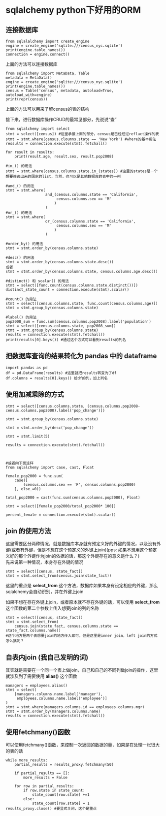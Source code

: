 # sqlalchemy python下好用的ORM  
## 连接数据库  

``` 
from sqlalalchemy import create_engine 
engine = create_engine('sqlite:///census_nyc.sqlite') 
print(engine.table_names()) 
connection = engine.connect() 
``` 
上面的方法可以连接数据库  

``` 
from sqlalchemy import MetaData, Table 
metadata = MetaData() 
engine = create_engine('sqlite:///census_nyc.sqlite') 
print(engine.table_names()) 
census = Table('census', metadata, autoload=True, autoload_with=engine) 
print(repr(census)) 
``` 
上面的方法可以用来了解census的表的结构  

接下来，进行数据库操作CRUD的最常见部分，先说说“查”  

```
from sqlalchemy import select 
stmt = select([census]) #这里承接上面的部分，census是已经经过reflact操作的表  
stmt = stmt.where(census.cloumns.state == 'New York') #where的基本用法 
ressults = connection.execute(stmt).fetchall() 

for result in results:
    print(result.age, result.sex, result.pop2008) 
    
#in_() 的用法 
stmt = stmt.where(census.columns.state.in_(states)) #这里的states是一个想要筛选出来的国家的list，当然，也可以是其他数据库的表中的一列 

#and_() 的用法 
stmt = stmt.where(
                  and_(census.columns.state == 'California', 
                       census.columns.sex == 'M'
                      )
                  )
#or_() 的用法 
stmt = stmt.where(
                  or_(census.columns.state == 'California', 
                       census.columns.sex == 'M'
                      )
                  )

#order_by() 的用法 
stmt = stmt.order_by(census.columns.state) 

#desc() 的用法 
stmt = stmt.order_by(census.columns.state.desc()) 
或者 
stmt = stmt.order_by(census.columns.state, census.columns.age.desc()) 

#distinct() 和 scalar() 的用法 
stmt = select([func.count(census.columns.state.distinct())]) 
distinct_state_count = connection.execute(stmt).scalar() 

#count() 的用法
stmt = select([census.columns.state, func.count(census.columns.age)]) 
stmt = stmt.group_by(census.columns.state)

#label() 的用法 
pop2008_sum = func.sum(census.columns.pop2008).label('population') 
stmt = select([census.columns.state, pop2008_sum]) 
stmt = stmt.group_by(census.columns.state) 
results = connection.execute(stmt).fetchall() 
print(results[0].keys()) #通过这个方式可以看到results的列名 
``` 

## 把数据库查询的结果转化为 pandas 中的 dataframe  

``` 
import pandas as pd 
df = pd.DataFrame(results) #这里就把results转变为了df
df.columns = results[0].keys() 给df的列，加上列名 
``` 

## 使用加减乘除的方式 

``` 
stmt = select([census.columns.state, (census.columns.pop2008-census.columns.pop2000).label('pop_change')]) 

stmt = stmt.group_by(census.columns.state) 

stmt = stmt.order_by(desc('pop_change')) 

stmt = stmt.limit(5) 

results = connection.execute(stmt).fetchall() 



#或者向下面这样
from sqlalchemy import case, cast, Float

female_pop2000 = func.sum(
    case([
        (census.columns.sex == 'F', census.columns.pop2000)
    ], else_=0))

total_pop2000 = cast(func.sum(census.columns.pop2000), Float)

stmt = select([female_pop2000/total_pop2000* 100])

percent_female = connection.execute(stmt).scalar() 
``` 

## join 的使用方法 
这里需要区分两种情况，就是数据库本身就有预定义好的外键的情况，以及没有外键(或者有外键，但是不想在这个预定义的外键上join)(pps: 如果不想用这个预定义好的那个外键作为join的依据的话，那这个外键存在的意义是什么？)  
先来说第一种情况，本身存在外键的情况 

``` 
stmt = select([census, state_fact])
stmt = stmt.select_from(census.join(state_fact))

``` 
这里的重点是 **select_from** 这个方法，数据库如果本身有设定相应的外键，那么sqlalchemy会自动识别，并在外键上join  

如果不想在存在外键上join，或者原本就不存在外键的话，可以使用 **select_from** 这个函数的第二个参数上传入想要join的列的名称  

``` 
stmt = select([census, state_fact]) 
stmt = stmt.select_from(
    census.join(state_fact, census.columns.state == state_fact.columns.name)) 
#这个地方把两个表想要join的地方传入即可，但是这里是inner join，left join的方式怎么搞呢？
```
## 自表内join (我自己发明的词)  
其实就是需要在一个同一个表上做join，自己和自己的不同列做join的操作，这里就涉及到了需要使用 **alias()** 这个函数  

```
managers = employees.alias() 
stmt = select(
    [managers.columns.name.label('manager'),
     employees.columns.name.label('employee')]
) 
stmt = stmt.where(managers.columns.id == employees.columns.mgr) 
stmt = stmt.order_by(managers.columns.name) 
results = connection.execute(stmt).fetchall() 

```
## 使用fetchmany()函数  
可以使用fetchmany()函数，来控制一次返回的数据的量，如果是在处理一张很大的表的话  

``` 
while more_results:
    partial_results = results_proxy.fetchmany(50)

    if partial_results == []:
        more_results = False

    for row in partial_results:
        if row.state in state_count:
            state_count[row.state] +=1
        else:
            state_count[row.state] = 1 
results_proxy.close() #要显式关闭，这个是重点 
```



